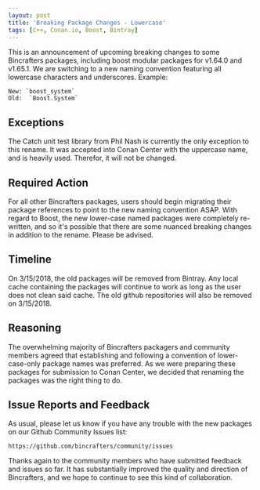 ```yaml
---
layout: post
title: 'Breaking Package Changes - Lowercase'
tags: [C++, Conan.io, Boost, Bintray]
---
```


This is an announcement of upcoming breaking changes to some Bincrafters packages, including boost modular packages for v1.64.0 and v1.65.1. We are switching to a new naming convention featuring all lowercase characters and underscores.  Example:  

	New: `boost_system`
	Old:  `Boost.System`

## Exceptions
The Catch unit test library from Phil Nash is currently the only exception to this rename.  It was accepted into Conan Center with the uppercase name, and is heavily used.  Therefor, it will not be changed. 

## Required Action  
For all other Bincrafters packages, users should begin migrating their package references to point to the new naming convention ASAP. With regard to Boost, the new lower-case named packages were completely re-written, and so it's possible that there are some nuanced breaking changes in addition to the rename.  Please be advised. 
	
## Timeline  
On 3/15/2018, the old packages will be removed from Bintray.  Any local cache containing the packages will continue to work as long as the user does not clean said cache. The old github repositories will also be removed on 3/15/2018. 

## Reasoning  
The overwhelming majority of Bincrafters packagers and community members agreed that establishing and following a convention of lower-case-only package names was preferred.  As we were preparing these packages for submission to Conan Center, we decided that renaming the packages was the right thing to do. 

## Issue Reports and Feedback  
As usual, please let us know if you have any trouble with the new packages on our Github Community Issues list: 

	https://github.com/bincrafters/community/issues

Thanks again to the community members who have submitted feedback and issues so far.  It has substantially improved the quality and direction of Bincrafters, and we hope to continue to see this kind of collaboration. 